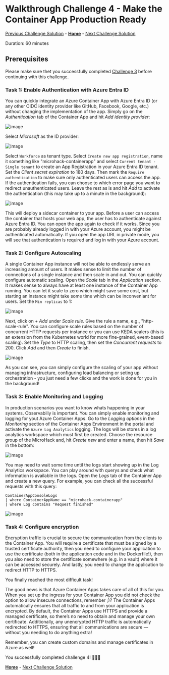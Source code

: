 # Walkthrough Challenge 4 - Make the Container App Production Ready

[Previous Challenge Solution](../challenge-03/solution-03.md) - **[Home](../../Readme.md)** - [Next Challenge Solution](../challenge-05/solution-05.md)


Duration: 60 minutes

## Prerequisites

Please make sure thet you successfully completed [Challenge 3](../challenge-3/solution.md) before continuing with this challenge.

### **Task 1: Enable Authentication with Azure Entra ID**

You can quickly integrate an Azure Container App with Azure Entra ID (or any other OIDC identity provider like GitHub, Facebook, Google, etc.) without changing the implementation of the app. Simply go on the *Authentication* tab of the Container App and hit *Add identity provider*:

![image](./img/challenge-4-authentication.jpg)

Select *Microsoft* as the ID provider:

![image](./img/challenge-4-authenticationselection.jpg)

Select `Workforce` as tenant type.
Select `Create new app registration`, name it something like "microhack-containerapp" and select `Current tenant - Single tenant` to create an App Registration in your Azure Entra ID tenant. Set the *Client secret expiration* to 180 days. Then mark the `Require authentication` to make sure only authenticated users can access the app. If the authentication fails, you can choose to which error page you want to redirect unauthenticated users. Leave the rest as is and hit *Add* to activate the authentication (this may take up to a minute in the background):

![image](./img/challenge-4-authenticationsetup.jpg)

This will deploy a sidecar container to your app. Before a user can access the container that hosts your web app, the user has to authenticate against Azure Entra ID. You can open the app again to check if it works. Since you are probably already logged in with your Azure account, you might be authenticated automatically. If you open the app URL in private mode, you will see that authentication is required and log in with your Azure account.

### **Task 2: Configure Autoscaling**

A single Container App instance will not be able to endlessly serve an increasing amount of users. It makes sense to limit the number of connections of a single instance and then scale in and out. You can quickly configure automatic scaling. Open the *Scale* tab in the *Application* section. It makes sense to always have at least one instance of the Container App running. You can let it scale to zero which might save some cost, but starting an instance might take some time which can be inconveniant for users. Set the `Min replicas` to 1:

![image](./img/challenge-4-scaling.jpg)

Next, click on *+ Add* under *Scale rule*. Give the rule a name, e.g., "http-scale-rule". You can configure scale rules based on the number of concurrent HTTP requests per instance or you can use KEDA scalers (this is an extension from the Kubernetes world for more fine-grained, event-based scaling). Set the *Type* to HTTP scaling, then set the *Concurrent requests* to 200. Click *Add* and then *Create* to finish.

![image](./img/challenge-4-scalingrule.jpg)

As you can see, you can simply configure the scaling of your app without managing infrastructure, configuring load balancing or seting up orchestration - you just need a few clicks and the work is done for you in the background!

### **Task 3: Enable Monitoring and Logging**

In production scenarios you want to know whats happening in your systems. Observabiliy is important. You can simply enable monitoring and logging for yout Azure Container Apps. Go to the *Logging options* in the *Monitoring* section of the Container Apps Environment in the portal and activate the `Azure Log Analytics` logging. The logs will be stores in a log analytics workspace which must first be created. Choose the resource group of the MicroHack and, hit *Create new* and enter a name, then hit *Save* in the bottom:

![image](./img/challenge-4-logging.jpg)

You may need to wait some time until the logs start showing up in the Log Analytics workspace. You can play around with querys and check what information is available in the logs. Open the *Logs* tab of the Container App and create a new query. For example, you can check all the successful requests with this query:

    ContainerAppConsoleLogs
    | where ContainerAppName == "microhack-containerapp"
    | where Log contains "Request finished"

![image](./img/challenge-4-loggingquery.jpg)

### **Task 4: Configure encryption**

Encryption traffic is crucial to secure the communication from the clients to the Container App. You will require a certificate that must be signed by a trusted certificate authority, then you need to configure your application to use the certificate (both in the application code and in the Dockerfile!), then you also need to store the certificate somewhere (e.g. in a vault) where it can be accessed securely. And lastly, you need to change the application to redirect HTTP to HTTPS.

You finally reached the most difficult task!

The good news is that Azure Container Apps takes care of all of this for you. When you set up the ingress for your Container App you did not check the option to allow insecure connections, remember ;)? The Container Apps automatically ensures that all traffic to and from your application is encrypted. By default, the Container Apps use HTTPS and provide a managed certificate, so there’s no need to obtain and manage your own certificate. Additionally, any unencrypted HTTP traffic is automatically redirected to HTTPS, ensuring that all communications are secure — without you needing to do anything extra!

Remember, you can create custom domains and manage certificates in Azure as well!

You successfully completed challenge 4! 🚀🚀🚀

 **[Home](../../Readme.md)** - [Next Challenge Solution](../challenge-5/solution.md)
